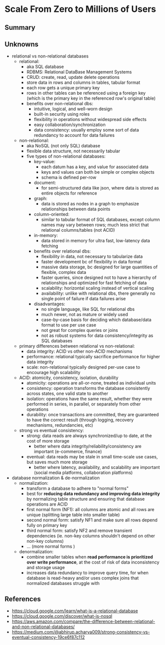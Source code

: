 # Scale From Zero to Millions of Users

## Summary

## Unknowns

* relational vs non-relational databases 
  * relational:
    * aka SQL database 
    * RDBMS: Relational DataBase Management Systems
    * CRUD: create, read, update delete operations
    * store data in rows and columns in tables, tabular format 
    * each row gets a unique primary key
    * rows in other tables can be referenced using a foreign key (which is the primary key in the referenced row's original table)
    * benefits over non-relational dbs:
      * intuitive, logical, and well-worn design
      * built-in security using roles
      * flexibility in operations without widespread side effects
      * easy collaboration/synchronization 
      * data consistency: usually employ some sort of data redundancy to account for data failures 
  * non-relational:
    * aka NoSQL (not only SQL) database 
    * flexible data structure, not necessarily tabular 
    * five types of non-relational databases:
      * key-value: 
        * each datum has a key, and value for associated data
        * keys and values can both be simple or complex objects
        * schema is defined per-row 
      * document: 
        * for semi-structured data like json, where data is stored as entire objects for reference
      * graph:
        *  data is stored as nodes in a graph to emphasize relationships between data points 
      * column-oriented: 
        * similar to tabular format of SQL databases, except column names may vary between rows; much less strict that relational columns/tables (not ACID)
      * in-memory: 
        * data stored in memory for ultra fast, low-latency data fetching 
      * benefits over relational dbs: 
        * flexibility in data, not necessary to tabularize data
        * faster development bc of flexibility in data format
        * massive data storage, bc designed for large quantities of flexible, complex data
        * faster queries, since designed not to have a hierarchy of relationships and optimized for fast fetching of data
        * scalability: horizontal scaling instead of vertical scaling
        * availability: unlike with relational dbs, there generally no single point of failure if data failures arise
      * disadvantages: 
        * no single language, like SQL for relational dbs
        * much newer, not as mature or widely used
        * case-by-case basis for deciding which database/data format to use per use case
        * not great for complex queries or joins 
        * not as robust systems for data consistency/integrity as SQL databases
  * primary differences between relational vs non-relational:
    * data integrity: ACID vs other non-ACID mechanisms
    * performance: relational typically sacrifice performance for higher data integrity
    * scale: non-relational typically designed per-use case to encourage high scalability 
  * ACID: atomicity, consistency, isolation, durability 
    * atomicity: operations are all-or-none, treated as individual units
    * consistency: operation transforms the database consistently across states, one valid state to another
    * isolation: operations have the same result, whether they were performed in series, in parallel, or separately from other operations 
    * durability: once transactions are committed, they are guaranteed to have the correct result (through logging, recovery mechanisms, redundancies, etc)
  * strong vs eventual consistency:
    * strong: data reads are always synchronized/up to date, at the cost of more storage
      * better where data integrity/reliability/consistency are important (e-commerce, finance)
    * eventual: data reads may be stale in small time-scale use cases, but saves much more storage 
      * better where latency, availability, and scalability are important (social media platforms, collaboration platforms)
* database normalization & de-normalization
  * normalization: 
    * transform a database to adhere to "normal forms"
    * best for **reducing data redundancy and improving data integrity** by normalizing table structure and ensuring that database operations are ACID
    * first normal form (NF1): all columns are atomic and all rows are unique (splitting large table into smaller table)
    * second normal form: satisfy NF1 and make sure all rows depend fully on primary key
    * third normal form: satisfy NF2 and remove transient dependencies (ie. non-key columns shouldn't depend on other non-key columns)
    * ... (more normal forms )
  * denormalization: 
    * combine smaller tables when **read performance is prioritized over write performance**, at the cost of risk of data inconsistency and storage usage 
    * increases data redundancy to improve query time, for when database is read-heavy and/or uses complex joins that normalized databases struggle with

## References 

* https://cloud.google.com/learn/what-is-a-relational-database
* https://cloud.google.com/discover/what-is-nosql 
* https://aws.amazon.com/compare/the-difference-between-relational-and-non-relational-databases/ 
* https://medium.com/@abhirup.acharya009/strong-consistency-vs-eventual-consistency-19ce6f87c112 
